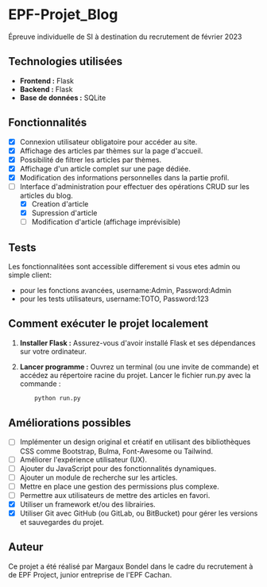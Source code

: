 # EPF-Projet_Blog
Épreuve individuelle de SI à destination du recrutement de février 2023

## Technologies utilisées

- **Frontend :** Flask
- **Backend :** Flask
- **Base de données :** SQLite

## Fonctionnalités

- [x] Connexion utilisateur obligatoire pour accéder au site.
- [x] Affichage des articles par thèmes sur la page d'accueil.
- [x] Possibilité de filtrer les articles par thèmes.
- [x] Affichage d'un article complet sur une page dédiée.
- [x] Modification des informations personnelles dans la partie profil.
- [ ] Interface d'administration pour effectuer des opérations CRUD sur les articles du blog.
    - [x] Creation d'article
    - [x] Supression d'article
    - [ ] Modification d'article (affichage imprévisible)

## Tests

Les fonctionnalitées sont accessible differement si vous etes admin ou simple client:
* pour les fonctions avancées, username:Admin, Password:Admin
* pour les tests utilisateurs, username:TOTO, Password:123

## Comment exécuter le projet localement

1. **Installer Flask :** Assurez-vous d'avoir installé Flask et ses dépendances  sur votre ordinateur.

2. **Lancer programme :** Ouvrez un terminal (ou une invite de commande) et accédez au répertoire racine du projet. Lancer le fichier run.py avec la commande :

    ```bash 
        python run.py
   ```

## Améliorations possibles

- [ ] Implémenter un design original et créatif en utilisant des bibliothèques CSS comme Bootstrap, Bulma, Font-Awesome ou Tailwind.
- [ ] Améliorer l'expérience utilisateur (UX).
- [ ] Ajouter du JavaScript pour des fonctionnalités dynamiques.
- [ ] Ajouter un module de recherche sur les articles.
- [ ] Mettre en place une gestion des permissions plus complexe.
- [ ] Permettre aux utilisateurs de mettre des articles en favori.
- [x] Utiliser un framework et/ou des librairies.
- [x] Utiliser Git avec GitHub (ou GitLab, ou BitBucket) pour gérer les versions et sauvegardes du projet.

## Auteur
Ce projet a été réalisé par Margaux Bondel dans le cadre du recrutement à de EPF Project, junior entreprise de l'EPF Cachan.
